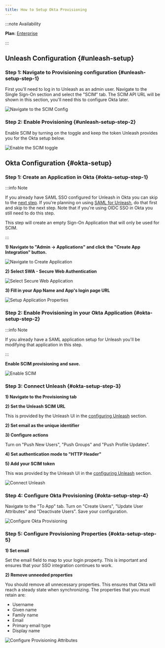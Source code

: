 ```yaml
---
title: How to Setup Okta Provisioning
---
```


:::note Availability

**Plan**: [Enterprise](https://www.getunleash.io/pricing)

:::

## Unleash Configuration {#unleash-setup}

### Step 1: Navigate to Provisioning configuration {#unleash-setup-step-1}

First you'll need to log in to Unleash as an admin user. Navigate to the Single Sign-On section and select the "SCIM" tab. The SCIM API URL will be shown in this section, you'll need this to configure Okta later.

![Navigate to the SCIM Config](/img/scim-config-1.png)

### Step 2: Enable Provisioning {#unleash-setup-step-2}

Enable SCIM by turning on the toggle and keep the token Unleash provides you for the Okta setup below.

![Enable the SCIM toggle](/img/scim-config-2.png)

## Okta Configuration {#okta-setup}

### Step 1: Create an Application in Okta {#okta-setup-step-1}

:::info Note

If you already have SAML SSO configured for Unleash in Okta you can skip to the [next step](how-to-setup-provisioning-with-okta#okta-setup-step-2). If you're planning on using [SAML for Unleash](../how-to/how-to-add-sso-saml), do that first and skip to the next step. Note that if you're using OIDC SSO in Okta you still need to do this step.

This step will create an empty Sign-On Application that will only be used for SCIM.

:::

**1) Navigate to "Admin -> Applications" and click the "Create App Integration" button.**

![Navigate to Create Application](/img/scim-okta-config-1.png)

**2) Select SWA - Secure Web Authentication**

![Select Secure Web Application](/img/scim-okta-config-2.png)

**3) Fill in your App Name and App's login page URL**

![Setup Application Properties](/img/scim-okta-config-3.png)

### Step 2: Enable Provisioning in your Okta Application {#okta-setup-step-2}

:::info Note

If you already have a SAML application setup for Unleash you'll be modifying that application in this step.

:::

**Enable SCIM provisioning and save.**

![Enable SCIM](/img/scim-okta-config-5.png)

### Step 3: Connect Unleash {#okta-setup-step-3}

**1) Navigate to the Provisioning tab**

**2) Set the Unleash SCIM URL**

This is provided by the Unleash UI in the [configuring Unleash](how-to-setup-provisioning-with-okta#unleash-setup-step-1) section.

**2) Set email as the unique identifier**

**3) Configure actions**

Turn on "Push New Users", "Push Groups" and "Push Profile Updates".

**4) Set authentication mode to "HTTP Header"**

**5) Add your SCIM token**

This was provided by the Unleash UI in the [configuring Unleash](how-to-setup-provisioning-with-okta#unleash-setup-step-2) section.

![Connect Unleash](/img/scim-okta-config-5.png)

### Step 4: Configure Okta Provisioning {#okta-setup-step-4}

Navigate to the "To App" tab. Turn on "Create Users", "Update User Attributes" and "Deactivate Users". Save your configuration.

![Configure Okta Provisioning](/img/scim-okta-config-6.png)

### Step 5: Configure Provisioning Properties {#okta-setup-step-5}

**1) Set email**

Set the email field to map to your login property. This is important and ensures that your SSO integration continues to work.

**2) Remove unneeded properties**

You should remove all unnecessary properties. This ensures that Okta will reach a steady state when synchronizing. The properties that you must retain are:

- Username
- Given name
- Family name
- Email
- Primary email type
- Display name

![Configure Provisioning Attributes](/img/scim-okta-config-7.png)